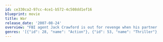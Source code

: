 ```yaml
---
id: ce330ca2-97cc-4ce1-b572-4c508dd1ef16
blueprint: movie
title: War
release_date: '2007-08-24'
overview: "FBI agent Jack Crawford is out for revenge when his partner is killed and all clues point to the mysterious assassin Rogue. But when Rogue turns up years later to take care of some unfinished business, he triggers a violent clash of rival gangs. Will the truth come out before it's too late? And when the dust settles, who will remain standing?"
genres: '[{"id": 28, "name": "Action"}, {"id": 53, "name": "Thriller"}, {"id": 80, "name": "Crime"}]'
---
```

